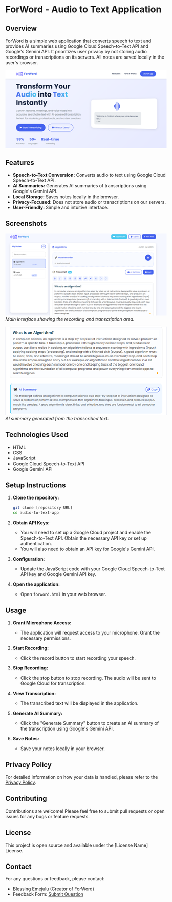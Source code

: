 # ForWord - Audio to Text Application

## Overview

ForWord is a simple web application that converts speech to text and provides AI summaries using Google Cloud Speech-to-Text API and Google's Gemini API. It prioritizes user privacy by not storing audio recordings or transcriptions on its servers. All notes are saved locally in the user's browser.

![Screenshot of the main interface](./icons/forword_landing_page.PNG)

## Features

-   **Speech-to-Text Conversion:** Converts audio to text using Google Cloud Speech-to-Text API.
-   **AI Summaries:** Generates AI summaries of transcriptions using Google's Gemini API.
-   **Local Storage:** Saves notes locally in the browser.
-   **Privacy-Focused:** Does not store audio or transcriptions on our servers.
-   **User-Friendly:** Simple and intuitive interface.

## Screenshots

![Screenshot of the main interface](./icons/main_interface_forword.PNG)
*Main interface showing the recording and transcription area.*

![Screenshot of the AI summary feature](./icons/ai_summary_interface.PNG)
*AI summary generated from the transcribed text.*

## Technologies Used

-   HTML
-   CSS
-   JavaScript
-   Google Cloud Speech-to-Text API
-   Google Gemini API

## Setup Instructions

1.  **Clone the repository:**

    ```bash
    git clone [repository URL]
    cd audio-to-text-app
    ```

2.  **Obtain API Keys:**

    -   You will need to set up a Google Cloud project and enable the Speech-to-Text API. Obtain the necessary API key or set up authentication.
    -   You will also need to obtain an API key for Google's Gemini API.

3.  **Configuration:**

    -   Update the JavaScript code with your Google Cloud Speech-to-Text API key and Google Gemini API key.

4.  **Open the application:**

    -   Open `forword.html` in your web browser.

## Usage

1.  **Grant Microphone Access:**

    -   The application will request access to your microphone. Grant the necessary permissions.

2.  **Start Recording:**

    -   Click the record button to start recording your speech.

3.  **Stop Recording:**

    -   Click the stop button to stop recording. The audio will be sent to Google Cloud for transcription.

4.  **View Transcription:**

    -   The transcribed text will be displayed in the application.

5.  **Generate AI Summary:**

    -   Click the "Generate Summary" button to create an AI summary of the transcription using Google's Gemini API.

6.  **Save Notes:**

    -   Save your notes locally in your browser.

## Privacy Policy

For detailed information on how your data is handled, please refer to the [Privacy Policy](privacy.html).

## Contributing

Contributions are welcome! Please feel free to submit pull requests or open issues for any bugs or feature requests.

## License

This project is open source and available under the [License Name] License.

## Contact

For any questions or feedback, please contact:

-   Blessing Emejulu (Creator of ForWord)
-   Feedback Form: [Submit Question](https://forms.gle/XuZ5ebrY4SwqDBFPA)